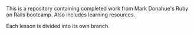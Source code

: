 This is a repository containing completed work from Mark Donahue's Ruby on Rails bootcamp.  Also includes learning resources. 

Each lesson is divided into its own branch.